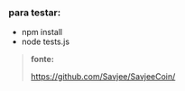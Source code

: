 ### **para testar:**

* npm install
* node tests.js

> **fonte:**
> 
> https://github.com/Savjee/SavjeeCoin/
